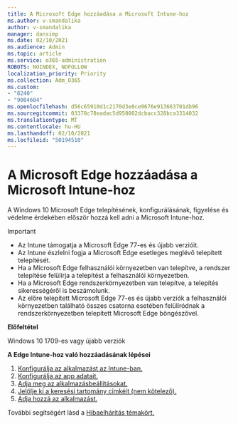 ```yaml
---
title: A Microsoft Edge hozzáadása a Microsoft Intune-hoz
ms.author: v-smandalika
author: v-smandalika
manager: dansimp
ms.date: 02/10/2021
ms.audience: Admin
ms.topic: article
ms.service: o365-administration
ROBOTS: NOINDEX, NOFOLLOW
localization_priority: Priority
ms.collection: Adm_O365
ms.custom:
- "8240"
- "9004604"
ms.openlocfilehash: d56c65910d1c2170d3e0ce9676e913663701db96
ms.sourcegitcommit: 03378c78eadac5d950802dcbacc328bca3314032
ms.translationtype: MT
ms.contentlocale: hu-HU
ms.lasthandoff: 02/10/2021
ms.locfileid: "50194510"
---
```

# <a name="add-microsoft-edge-to-microsoft-intune"></a>A Microsoft Edge hozzáadása a Microsoft Intune-hoz

A Windows 10 Microsoft Edge telepítésének, konfigurálásának, figyelése és védelme érdekében először hozzá kell adni a Microsoft Intune-hoz.

> [!IMPORTANT]
- Az Intune támogatja a Microsoft Edge 77-es és újabb verzióit.
- Az Intune észlelni fogja a Microsoft Edge esetleges meglévő telepített telepítését.
- Ha a Microsoft Edge felhasználói környezetben van telepítve, a rendszer telepítése felülírja a telepítést a felhasználói környezetben.
- Ha a Microsoft Edge rendszerkörnyezetben van telepítve, a telepítés sikerességéről is beszámolunk.
- Az előre telepített Microsoft Edge 77-es és újabb verziók a felhasználói környezetben található összes csatorna esetében felülíródnak a rendszerkörnyezetben telepített Microsoft Edge böngészővel.

**Előfeltétel**

Windows 10 1709-es vagy újabb verziók

**A Edge Intune-hoz való hozzáadásának lépései**

1. [Konfigurálja az alkalmazást az Intune-ban.](https://docs.microsoft.com/mem/intune/apps/apps-windows-edge)
2. [Konfigurálja az app adatait.](https://docs.microsoft.com/mem/intune/apps/apps-windows-edge)
3. [Adja meg az alkalmazásbeállításokat.](https://docs.microsoft.com/mem/intune/apps/apps-windows-edge)
4. [Jelölje ki a keresési tartomány címkéit (nem kötelező).](https://docs.microsoft.com/mem/intune/apps/apps-windows-edge)
5. [Adja hozzá az alkalmazást.](https://docs.microsoft.com/mem/intune/apps/apps-windows-edge)

További segítségért lásd a [Hibaelhárítás témakört.](https://docs.microsoft.com/mem/intune/apps/apps-windows-edge)




